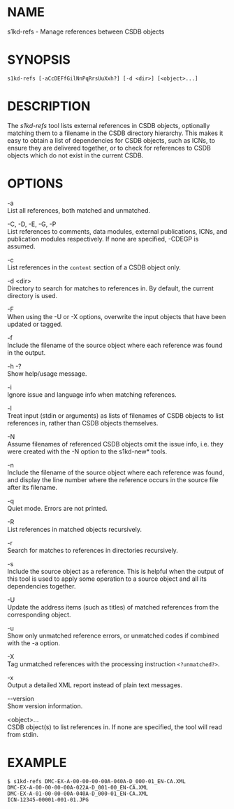 NAME
====

s1kd-refs - Manage references between CSDB objects

SYNOPSIS
========

    s1kd-refs [-aCcDEFfGilNnPqRrsUuXxh?] [-d <dir>] [<object>...]

DESCRIPTION
===========

The *s1kd-refs* tool lists external references in CSDB objects,
optionally matching them to a filename in the CSDB directory hierarchy.
This makes it easy to obtain a list of dependencies for CSDB objects,
such as ICNs, to ensure they are delivered together, or to check for
references to CSDB objects which do not exist in the current CSDB.

OPTIONS
=======

-a  
List all references, both matched and unmatched.

-C, -D, -E, -G, -P  
List references to comments, data modules, external publications, ICNs,
and publication modules respectively. If none are specified, -CDEGP is
assumed.

-c  
List references in the `content` section of a CSDB object only.

-d &lt;dir&gt;  
Directory to search for matches to references in. By default, the
current directory is used.

-F  
When using the -U or -X options, overwrite the input objects that have
been updated or tagged.

-f  
Include the filename of the source object where each reference was found
in the output.

-h -?  
Show help/usage message.

-i  
Ignore issue and language info when matching references.

-l  
Treat input (stdin or arguments) as lists of filenames of CSDB objects
to list references in, rather than CSDB objects themselves.

-N  
Assume filenames of referenced CSDB objects omit the issue info, i.e.
they were created with the -N option to the s1kd-new\* tools.

-n  
Include the filename of the source object where each reference was
found, and display the line number where the reference occurs in the
source file after its filename.

-q  
Quiet mode. Errors are not printed.

-R  
List references in matched objects recursively.

-r  
Search for matches to references in directories recursively.

-s  
Include the source object as a reference. This is helpful when the
output of this tool is used to apply some operation to a source object
and all its dependencies together.

-U  
Update the address items (such as titles) of matched references from the
corresponding object.

-u  
Show only unmatched reference errors, or unmatched codes if combined
with the -a option.

-X  
Tag unmatched references with the processing instruction
`<?unmatched?>`.

-x  
Output a detailed XML report instead of plain text messages.

--version  
Show version information.

&lt;object&gt;...  
CSDB object(s) to list references in. If none are specified, the tool
will read from stdin.

EXAMPLE
=======

    $ s1kd-refs DMC-EX-A-00-00-00-00A-040A-D_000-01_EN-CA.XML
    DMC-EX-A-00-00-00-00A-022A-D_001-00_EN-CA.XML
    DMC-EX-A-01-00-00-00A-040A-D_000-01_EN-CA.XML
    ICN-12345-00001-001-01.JPG
